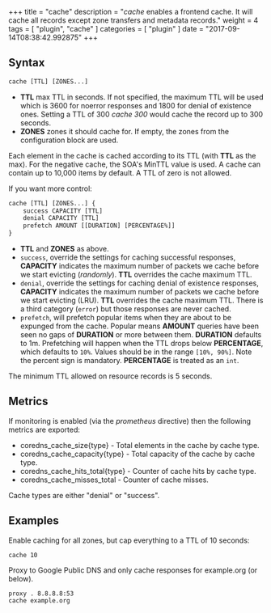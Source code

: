 +++
title = "cache"
description = "*cache* enables a frontend cache. It will cache all records except zone transfers and metadata records."
weight = 4
tags = [ "plugin", "cache" ]
categories = [ "plugin" ]
date = "2017-09-14T08:38:42.992875"
+++

## Syntax

~~~ txt
cache [TTL] [ZONES...]
~~~

* **TTL** max TTL in seconds. If not specified, the maximum TTL will be used which is 3600 for
    noerror responses and 1800 for denial of existence ones.
    Setting a TTL of 300 *cache 300* would cache the record up to 300 seconds.
* **ZONES** zones it should cache for. If empty, the zones from the configuration block are used.

Each element in the cache is cached according to its TTL (with **TTL** as the max).
For the negative cache, the SOA's MinTTL value is used. A cache can contain up to 10,000 items by
default. A TTL of zero is not allowed.

If you want more control:

~~~ txt
cache [TTL] [ZONES...] {
    success CAPACITY [TTL]
    denial CAPACITY [TTL]
    prefetch AMOUNT [[DURATION] [PERCENTAGE%]]
}
~~~

* **TTL**  and **ZONES** as above.
* `success`, override the settings for caching successful responses, **CAPACITY** indicates the maximum
  number of packets we cache before we start evicting (*randomly*). **TTL** overrides the cache maximum TTL.
* `denial`, override the settings for caching denial of existence responses, **CAPACITY** indicates the maximum
  number of packets we cache before we start evicting (LRU). **TTL** overrides the cache maximum TTL.
  There is a third category (`error`) but those responses are never cached.
* `prefetch`, will prefetch popular items when they are about to be expunged from the cache.
  Popular means **AMOUNT** queries have been seen no gaps of **DURATION** or more between them.
  **DURATION** defaults to 1m. Prefetching will happen when the TTL drops below **PERCENTAGE**,
  which defaults to `10%`. Values should be in the range `[10%, 90%]`. Note the percent sign is
  mandatory. **PERCENTAGE** is treated as an `int`.

The minimum TTL allowed on resource records is 5 seconds.

## Metrics

If monitoring is enabled (via the *prometheus* directive) then the following metrics are exported:

* coredns_cache_size{type} - Total elements in the cache by cache type.
* coredns_cache_capacity{type} - Total capacity of the cache by cache type.
* coredns_cache_hits_total{type} - Counter of cache hits by cache type.
* coredns_cache_misses_total - Counter of cache misses.

Cache types are either "denial" or "success".

## Examples

Enable caching for all zones, but cap everything to a TTL of 10 seconds:

~~~
cache 10
~~~

Proxy to Google Public DNS and only cache responses for example.org (or below).

~~~
proxy . 8.8.8.8:53
cache example.org
~~~
